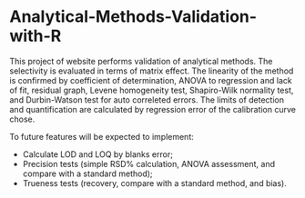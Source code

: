 # Analytical-Methods-Validation-with-R
This project of website performs validation of analytical methods. The selectivity is evaluated in terms of matrix effect. The linearity of the method is confirmed by coefficient of determination, ANOVA to regression and lack of fit, residual graph, Levene homogeneity test, Shapiro-Wilk normality test, and Durbin-Watson test for auto correleted errors. The limits of detection and quantification are calculated by regression error of the calibration curve chose.

To future features will be expected to implement:
- Calculate LOD and LOQ by blanks error;
- Precision tests (simple RSD% calculation, ANOVA assessment, and compare with a standard method);
- Trueness tests (recovery, compare with a standard method, and bias).
